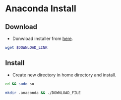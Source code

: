 Anaconda Install
================

Download
--------

- Donwload installer from [here](https://www.anaconda.com/products/individual).
```sh
wget $DOWNLOAD_LINK
```

Install
-------

- Create new directory in home directory and install.
```sh
cd && sudo su
```
```sh
mkdir .anaconda && ./DOWNLOAD_FILE
```